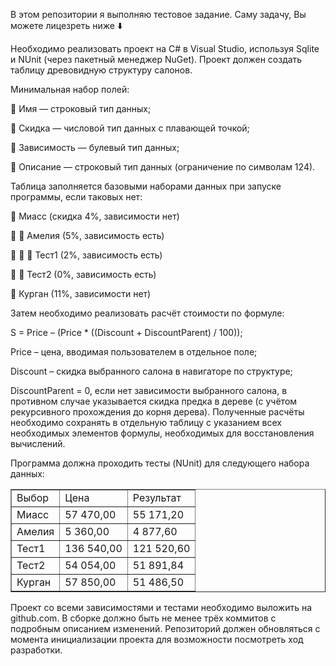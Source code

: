 В этом репозитории я выполняю тестовое задание. Саму задачу, Вы можете лицезреть ниже :arrow_down:

Необходимо реализовать проект на C# в Visual Studio, используя Sqlite и NUnit (через пакетный менеджер NuGet). Проект должен создать таблицу древовидную структуру салонов.

Минимальная набор полей:

:small_blue_diamond:	Имя — строковый тип данных;

:small_blue_diamond:	Скидка — числовой тип данных с плавающей точкой;

:small_blue_diamond:	Зависимость — булевый тип данных;

:small_blue_diamond:  Описание — строковый тип данных (ограничение по символам 124).

Таблица заполняется базовыми наборами данных при запуске программы, если таковых нет:

:small_orange_diamond:  Миасс (скидка 4%, зависимости нет)

:small_orange_diamond: :small_orange_diamond:  Амелия (5%, зависимость есть)
 
:small_orange_diamond: :small_orange_diamond: :small_orange_diamond:  Тест1 (2%, зависимость есть)
  
:small_orange_diamond: :small_orange_diamond:  Тест2 (0%, зависимость есть)
 
:small_orange_diamond:  Курган (11%, зависимости нет)

Затем необходимо реализовать расчёт стоимости по формуле:

S = Price – (Price * ((Discount + DiscountParent) / 100));

Price – цена, вводимая пользователем в отдельное поле;

Discount – скидка выбранного салона в навигаторе по структуре;

DiscountParent = 0, если нет зависимости выбранного салона, в противном случае указывается скидка предка в дереве (с учётом рекурсивного прохождения до корня дерева).
Полученные расчёты необходимо сохранять в отдельную таблицу с указанием всех необходимых элементов формулы, необходимых для восстановления вычислений.

Программа должна проходить тесты (NUnit) для следующего набора данных:

<table border="1">
  <tr>
    <td>Выбор</td>
    <td>Цена</td>
    <td>Результат</td>
  </tr>
  <tr>
    <td>Миасс</td>
    <td>57 470,00</td>
    <td>55 171,20</td>
  </tr>
  <tr>
    <td>Амелия</td>
    <td>5 360,00</td>
    <td>4 877,60</td>
  </tr>
  <tr>
    <td>Тест1</td>
    <td>136 540,00</td>
    <td>121 520,60</td>
  </tr>
   <tr>
    <td>Тест2</td>
    <td>54 054,00</td>
    <td>51 891,84</td>
  </tr>
  <tr>
    <td>Курган</td>
    <td>57 850,00</td>
    <td>51 486,50</td>
  </tr>
</table>

Проект со всеми зависимостями и тестами необходимо выложить на github.com. В сборке должно быть не менее трёх коммитов с подробным описанием изменений. Репозиторий должен обновляться с момента инициализации проекта для возможности посмотреть ход разработки.
